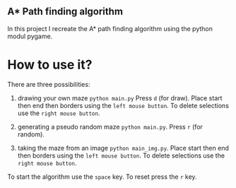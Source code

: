 ## A* Path finding algorithm

In this project I recreate the A* path finding algorithm using the python modul pygame.

# How to use it?

There are three possibilities:
1. drawing your own maze
`python main.py`
Press `d` (for draw). Place start then end then borders using the `left mouse button`. To delete selections use the `right mouse button`.

2. generating a pseudo random maze
`python main.py`. Press `r` (for random).

3. taking the maze from an image
`python main_img.py`. Place start then end then borders using the `left mouse button`. To delete selections use the `right mouse button`.


To start the algorithm use the `space` key. To reset press the `r` key.
